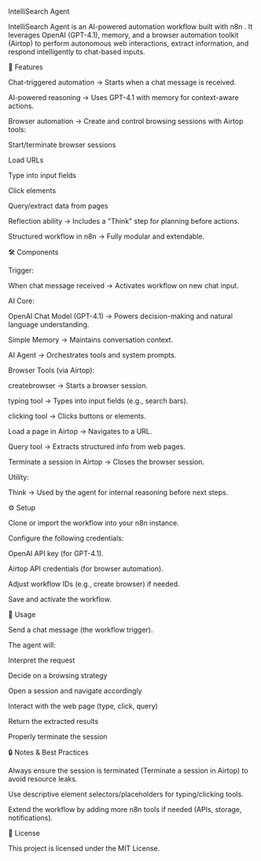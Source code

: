 IntelliSearch Agent

IntelliSearch Agent is an AI-powered automation workflow built with n8n
.
It leverages OpenAI (GPT-4.1), memory, and a browser automation toolkit (Airtop) to perform autonomous web interactions, extract information, and respond intelligently to chat-based inputs.

🚀 Features

Chat-triggered automation → Starts when a chat message is received.

AI-powered reasoning → Uses GPT-4.1 with memory for context-aware actions.

Browser automation → Create and control browsing sessions with Airtop tools:

Start/terminate browser sessions

Load URLs

Type into input fields

Click elements

Query/extract data from pages

Reflection ability → Includes a "Think" step for planning before actions.

Structured workflow in n8n → Fully modular and extendable.

🛠️ Components

Trigger:

When chat message received → Activates workflow on new chat input.

AI Core:

OpenAI Chat Model (GPT-4.1) → Powers decision-making and natural language understanding.

Simple Memory → Maintains conversation context.

AI Agent → Orchestrates tools and system prompts.

Browser Tools (via Airtop):

createbrowser → Starts a browser session.

typing tool → Types into input fields (e.g., search bars).

clicking tool → Clicks buttons or elements.

Load a page in Airtop → Navigates to a URL.

Query tool → Extracts structured info from web pages.

Terminate a session in Airtop → Closes the browser session.

Utility:

Think → Used by the agent for internal reasoning before next steps.

⚙️ Setup

Clone or import the workflow into your n8n instance.

Configure the following credentials:

OpenAI API key (for GPT-4.1).

Airtop API credentials (for browser automation).

Adjust workflow IDs (e.g., create browser) if needed.

Save and activate the workflow.

📌 Usage

Send a chat message (the workflow trigger).

The agent will:

Interpret the request

Decide on a browsing strategy

Open a session and navigate accordingly

Interact with the web page (type, click, query)

Return the extracted results

Properly terminate the session

🔒 Notes & Best Practices

Always ensure the session is terminated (Terminate a session in Airtop) to avoid resource leaks.

Use descriptive element selectors/placeholders for typing/clicking tools.

Extend the workflow by adding more n8n tools if needed (APIs, storage, notifications).

📄 License

This project is licensed under the MIT License.
